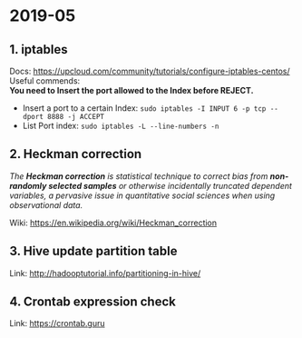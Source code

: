 # 2019-05
## 1. iptables  
Docs: https://upcloud.com/community/tutorials/configure-iptables-centos/  
Useful commends:  
**You need to Insert the port allowed to the Index before REJECT.**  
 - Insert a port to a certain Index: `sudo iptables -I INPUT 6 -p tcp --dport 8888 -j ACCEPT`  
 - List Port index: `sudo iptables -L --line-numbers -n`

## 2. Heckman correction
_The **Heckman correction** is statistical technique to correct bias from **non-randomly selected samples** or otherwise incidentally truncated dependent variables, a pervasive issue in quantitative social sciences when using observational data._  

Wiki: https://en.wikipedia.org/wiki/Heckman_correction  

## 3. Hive update partition table
Link: http://hadooptutorial.info/partitioning-in-hive/  

## 4. Crontab expression check
Link: https://crontab.guru  
